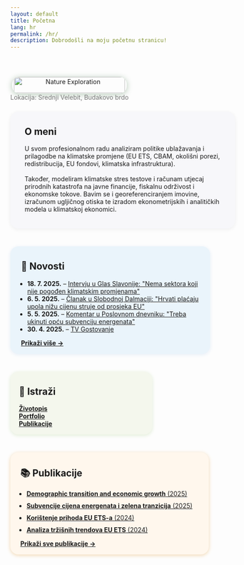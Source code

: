 ```yaml
---
layout: default
title: Početna
lang: hr
permalink: /hr/
description: Dobrodošli na moju početnu stranicu!
---
```


<div style="display:flex; flex-wrap:wrap; gap:2.5rem; justify-content:space-between;">



<!-- O MENI BLOK -->
<div style="margin-top:2.8rem; text-align:center;">
  <img src="/assets/IMG_0847.JPG" alt="Nature Exploration" style="max-width:820px; width:97%; border-radius:16px; box-shadow: 0 2px 14px #b4c9b6;">
  <br>
  <span style="color:#777;">Lokacija: Srednji Velebit, Budakovo brdo</span>
</div>

<div style="flex:1 1 300px; min-width:300px; max-width:460px; background:#f7f7fa; border-radius:18px; padding:2rem 2rem 1.3rem 2rem; box-shadow:0 2px 8px #eee;">
  <h2 style="margin-top:0">O meni</h2>
  <p>
    U svom profesionalnom radu analiziram politike ublažavanja i prilagodbe na klimatske promjene (EU ETS, CBAM, okolišni porezi, redistribucija, EU fondovi, klimatska infrastruktura).
    <br><br>
    Također, modeliram klimatske stres testove i računam utjecaj prirodnih katastrofa na javne financije, fiskalnu održivost i ekonomske tokove. Bavim se i georeferenciranjem imovine, izračunom ugljičnog otiska te izradom ekonometrijskih i analitičkih modela u klimatskoj ekonomici.
  </p>
</div>

<!-- NOVOSTI BLOK -->
<div style="flex:1 1 270px; min-width:270px; max-width:400px; background:#eaf4fb; border-radius:18px; padding:2rem 1.5rem 1rem 1.5rem; box-shadow:0 2px 8px #e5edf7;">
  <h2 style="margin-top:0">📰 Novosti</h2>
  <ul style="padding-left:1em; margin-bottom:0;">
    <li>
      <b>18. 7. 2025.</b> – <a href="https://www.glas-slavonije.hr/magazin/2025/07/18/leonarda-srdelic-nema-sektora-koji-nije-pogoden-klimatskim-promjenama-705757/" target="_blank">Intervju u Glas Slavonije: "Nema sektora koji nije pogođen klimatskim promjenama"</a>
    </li>
    <li>
      <b>6. 5. 2025.</b> – <a href="https://slobodnadalmacija.hr/vijesti/hrvatska/hrvati-placaju-upola-nizu-cijenu-struje-od-prosjeka-europske-unije-a-to-ce-potrajati-evo-u-cemu-je-tajna-1473702" target="_blank">Članak u Slobodnoj Dalmaciji: "Hrvati plaćaju upola nižu cijenu struje od prosjeka EU"</a>
    </li>
    <li>
      <b>5. 5. 2025.</b> – <a href="https://www.poslovni.hr/trzista/treba-ukinuti-opcu-subvenciju-energenata-4481932" target="_blank">Komentar u Poslovnom dnevniku: "Treba ukinuti opću subvenciju energenata"</a>
    </li>
    <li>
      <b>30. 4. 2025.</b> – <a href="https://youtu.be/ggG3J4X-0uA" target="_blank">TV Gostovanje</a>
    </li>
    <!-- Dodaj nove novosti ovako -->
  </ul>
  <div style="margin-top:1em; font-size:1em;">
    <a href="/hr/mediji/"><b>Prikaži više &rarr;</b></a>
  </div>
</div>

<!-- ISTRAŽI BLOK -->
<div style="flex:1 1 180px; min-width:180px; max-width:280px; background:#f4f7ed; border-radius:18px; padding:2rem 1.2rem 1rem 1.2rem; box-shadow:0 2px 8px #e0ecd5;">
  <h2 style="margin-top:0">🔗 Istraži</h2>
  <ul style="list-style:none; padding:0; margin:0;">
    <li><a href="/hr/cv/"><b>Životopis</b></a></li>
    <li><a href="/hr/portfolio/"><b>Portfolio</b></a></li>
    <li><a href="/hr/publications-by-theme/"><b>Publikacije</b></a></li>
  </ul>
</div>

<!-- PUBLIKACIJE BLOK -->
<div style="flex:1 1 280px; min-width:220px; max-width:400px; background:#fff7ed; border-radius:18px; padding:2rem 1.4rem 1rem 1.4rem; box-shadow:0 2px 8px #f2d7b0;">
  <h2 style="margin-top:0">📚 Publikacije</h2>
  <ul style="padding-left:1em; margin-bottom:0;">
    <li>
      <a href="https://doi.org/10.1093/cje/beaf014" target="_blank"><b>Demographic transition and economic growth</b> (2025)</a>
    </li>
    <li style="margin-top:10px;">
      <a href="https://repozitorij.ijf.hr/islandora/object/ijf%3A1154/datastream/FILE0/view" target="_blank"><b>Subvencije cijena energenata i zelena tranzicija</b> (2025)</a>
    </li>
    <li style="margin-top:10px;">
      <a href="https://arhivanalitika.hr/blog/financira-li-se-prihodima-od-prodaje-emisijskih-dozvola-energetska-tranzicija-ili-odrzava-status-quo/" target="_blank"><b>Korištenje prihoda EU ETS-a</b> (2024)</a>
    </li>
    <li style="margin-top:10px;">
      <a href="https://zde.hr/wp-content/uploads/2024/11/13.-Analiza-trzisnih-trendova-europskog-sustava-trgovanja-dozvolama-za-emisije-staklenickih-plinova-2.pdf" target="_blank"><b>Analiza tržišnih trendova EU ETS</b> (2024)</a>
    </li>
  </ul>
  <div style="margin-top:1em; font-size:1em;">
    <a href="/hr/publications-by-theme/"><b>Prikaži sve publikacije &rarr;</b></a>
  </div>
</div>




